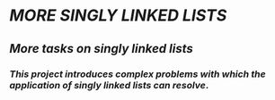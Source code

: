# ***MORE SINGLY LINKED LISTS***
## _More tasks on **singly linked lists**_
### _This project introduces complex problems with which the application of **singly linked lists** can resolve_.
